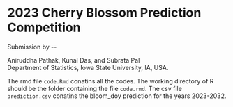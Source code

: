 # 2023 Cherry Blossom Prediction Competition 

Submission by --

Aniruddha Pathak, Kunal Das, and Subrata Pal\
Department of Statistics, Iowa State University, IA, USA.

The rmd file `code.Rmd` conatins all the codes. The working directory of R should be the folder containing the file `code.rmd`.
The csv file `prediction.csv` conatins the bloom_doy prediction for the years 2023-2032.
